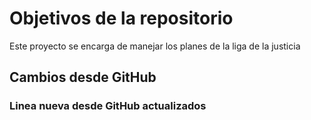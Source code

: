 # Objetivos de la repositorio

Este proyecto se encarga de manejar los planes de la liga de la justicia

## Cambios desde GitHub
### Linea nueva desde GitHub actualizados
